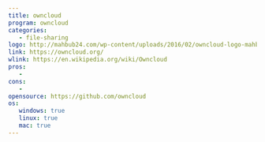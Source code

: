 ```yaml
---
title: owncloud
program: owncloud
categories:
   - file-sharing
logo: http://mahbub24.com/wp-content/uploads/2016/02/owncloud-logo-mahbub24.com_.png
link: https://owncloud.org/
wlink: https://en.wikipedia.org/wiki/Owncloud
pros:
   -
cons:
   - 
opensource: https://github.com/owncloud
os:
   windows: true
   linux: true
   mac: true
---
```


